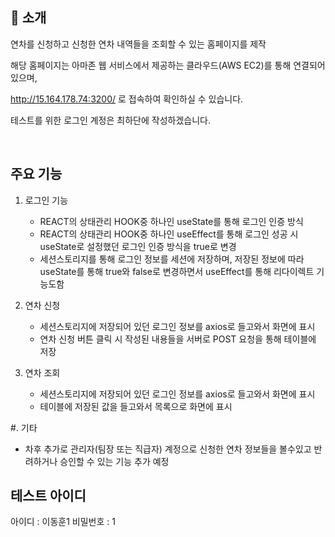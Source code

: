 

## 📝 소개

연차를 신청하고 신청한 연차 내역들을 조회할 수 있는 홈페이지를 제작

해당 홈페이지는 아마존 웹 서비스에서 제공하는 클라우드(AWS EC2)를 통해 연결되어있으며,

http://15.164.178.74:3200/ 로 접속하여 확인하실 수 있습니다.

테스트를 위한 로그인 계정은 최하단에 작성하겠습니다.

<br />

## 주요 기능

1. 로그인 기능
   - REACT의 상태관리 HOOK중 하나인 useState를 통해 로그인 인증 방식
   - REACT의 상태관리 HOOK중 하나인 useEffect를 통해 로그인 성공 시 useState로 설정했던 로그인 인증 방식을 true로 변경
   - 세션스토리지를 통해 로그인 정보를 세션에 저장하며, 저장된 정보에 따라 useState를 통해 true와 false로 변경하면서 useEffect를 통해 리다이렉트 기능도함
     
2. 연차 신청
   - 세션스토리지에 저장되어 있던 로그인 정보를 axios로 들고와서 화면에 표시
   - 연차 신청 버튼 클릭 시 작성된 내용들을 서버로 POST 요청을 통해 테이블에 저장

3. 연차 조회
   - 세션스토리지에 저장되어 있던 로그인 정보를 axios로 들고와서 화면에 표시
   - 테이블에 저장된 값을 들고와서 목록으로 화면에 표시



 #. 기타
   - 차후 추가로 관리자(팀장 또는 직급자) 계정으로 신청한 연차 정보들을 볼수있고 반려하거나 승인할 수 있는 기능 추가 예정


## 테스트 아이디

아이디 : 이동훈1
비밀번호 : 1
